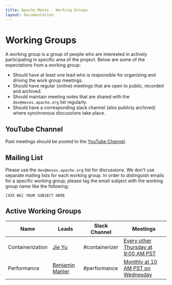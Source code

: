 ```yaml
---
title: Apache Mesos - Working Groups
layout: documentation
---
```


# Working Groups

A working group is a group of people who are interested in actively participating in specific area of the project.
Below are some of the expectations from a working group:

* Should have at least one lead who is responsible for organizing and driving the work group meetings.
* Should have regular (online) meetings that are open to public, recorded and archived.
* Should maintain meeting notes that are shared with the `dev@mesos.apache.org` list regularly.
* Should have a corresponding slack channel (also publicly archived) where synchronous discussions take place.

## YouTube Channel

Past meetings should be posted to the [YouTube Channel](https://www.youtube.com/channel/UC0wxLxgX8ilUn0m31lCpzAw).

## Mailing List

Please use the `dev@mesos.apache.org` list for discussions.
We don't use separate mailing lists for each working group.
In order to distinguish emails for a specific working group, please tag the email subject with the working group name like the following:

    [XXX WG] YOUR SUBJECT HERE


## Active Working Groups

| Name | Leads | Slack Channel | Meetings |
|------|-------|---------------|----------|
| Containerization | [Jie Yu](mailto:yujie.jay@gmail.com) | #containerizer | [Every other Thursday at 9:00 AM PST](https://docs.google.com/document/d/1z55a7tLZFoRWVuUxz1FZwgxkHeugtc2nHR89skFXSpU/edit?usp=sharing) |
| Performance | [Benjamin Mahler](mailto:bmahler@apache.org) | #performance | [Monthly at 10 AM PST on Wednesday]() |https://docs.google.com/document/d/12hWGuzbqyNWc2l1ysbPcXwc0pzHEy4bodagrlNGCuQU/edit?usp=sharing) |